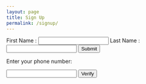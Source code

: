 ```yaml
---
layout: page
title: Sign Up
permalink: /signup/
---
```


<script src="https://cdnjs.cloudflare.com/ajax/libs/intl-tel-input/17.0.8/js/intlTelInput.min.js"></script>
 <link
      rel="stylesheet"
      href="https://cdnjs.cloudflare.com/ajax/libs/intl-tel-input/17.0.8/css/intlTelInput.css"
    />
<script>
    const phoneInputField = document.querySelector("#phoneNumber");
    const phoneInput = window.intlTelInput(phoneInputField, {
      utilsScript:
        "https://cdnjs.cloudflare.com/ajax/libs/intl-tel-input/17.0.8/js/utils.js",
    });

    const info = document.querySelector(".alert-info");
    const error = document.querySelector(".alert-error");

    function process(event) {
      event.preventDefault();

      const phoneNumber = phoneInput.getNumber();

      info.style.display = "";
      info.innerHTML = `Phone number in E.164 format: <strong>${phoneNumber}</strong>`;
    }
  </script>

<form action="https://plib7qyexhoeljo2j6oye4e6oa0eyldb.lambda-url.us-east-1.on.aws/" method="POST" onsubmit="process(event)">

<label>
First Name : <input type="text" name="firstName" id="firstName"/>
</label>

<label>
Last Name : <input type="text" name="lastName" id="lastName"/>
</label>
<input type="submit"/>
</form>
      <form id="login" onsubmit="process(event)">
        <p>Enter your phone number:</p>
        <input id="phone" type="tel" name="phone" />
        <input type="submit" class="btn" value="Verify" />
      </form><label>
      <div class="alert alert-info" style="display: none"></div>
      <div class="alert alert-error" style="display: none"></div>
</label>
